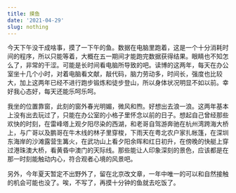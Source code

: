 ```yaml
---
title: 摸鱼
date: '2021-04-29'
slug: nothing
---
```

今天下午没干成啥事，摸了一下午的鱼。数据在电脑里跑着，这是一个十分消耗时间的程序，所以只能等着，大概在五一期间才能跑完数据获得结果。眼睛也不知怎么了，非常的干涩。可能是长时间看电脑所导致的吧。读博的这两年，每天在办公室坐十几个小时，对着电脑看文献，敲代码，脑力劳动多，时间长，强度也比较大，加上这两年已经不进行跑步锻炼和徒步登山，所以身体状况明显不如以前。幸好我心态好，每天还能乐呵乐呵。

我坐的位置靠窗，此刻的窗外春光明媚，微风和煦。好想出去浪一浪。这两年基本上没有出去玩过了，只能在办公室的小格子里怀念以前的日子。想起自己曾经那些欢快的时刻，在雷峰塔上观夕阳尽染的西湖，和老哥自驾游奔驰在杭州湾跨海大桥上，与广哥以及鹏哥在牛木线的林子里穿梭，下雨天在粤北农户家扎帐篷，在深圳东海岸的沙滩露营生篝火，在武功山上看夕阳余晖和红日初升，在傍晚的快艇上穿过港珠澳大桥，看黄昏中澳门的天际线。那些能让人印象深刻的景色，应该都是在那一时刻能触动内心，符合观者心境的风景吧。

另外，今年夏天暂定不出野外了，留在北京改文章，一年中唯一的可以和自然接触的机会可能也没了。唉，不写了，再摸十分钟的鱼就去吃饭了。

